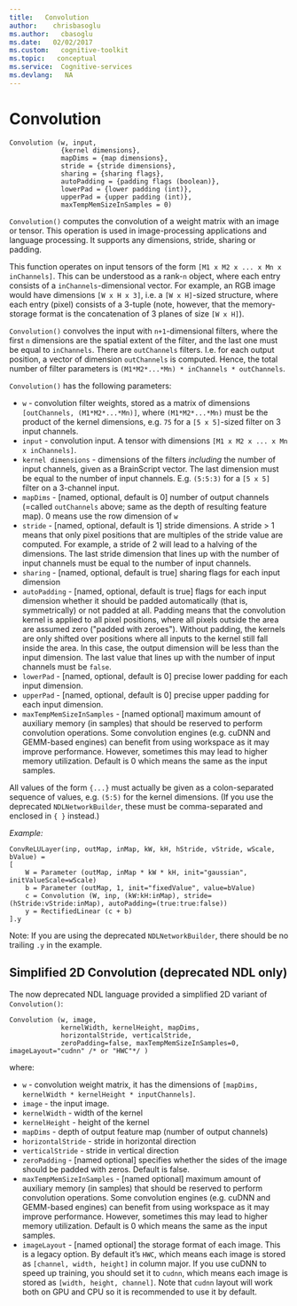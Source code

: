 ```yaml
---
title:   Convolution 
author:    chrisbasoglu
ms.author:   cbasoglu
ms.date:   02/02/2017
ms.custom:   cognitive-toolkit
ms.topic:   conceptual
ms.service:  Cognitive-services
ms.devlang:   NA
---
```


# Convolution


    Convolution (w, input,
                 {kernel dimensions}, 
                 mapDims = {map dimensions}, 
                 stride = {stride dimensions}, 
                 sharing = {sharing flags},
                 autoPadding = {padding flags (boolean)},
                 lowerPad = {lower padding (int)},
                 upperPad = {upper padding (int)},
                 maxTempMemSizeInSamples = 0)

`Convolution()` computes the convolution of a weight matrix with an image or tensor. This operation is used in image-processing applications and language processing. It supports any dimensions, stride, sharing or padding.

This function operates on input tensors of the form `[M1 x M2 x ... x Mn x inChannels]`. This can be understood as a rank-`n` object, where each entry consists of a `inChannels`-dimensional vector.
For example, an RGB image would have dimensions `[W x H x 3]`, i.e. a `[W x H]`-sized structure, where each entry (pixel) consists of a 3-tuple (note, however, that the memory-storage format is the concatenation of 3 planes of size `[W x H]`).

`Convolution()` convolves the input with `n+1`-dimensional filters, where the first `n` dimensions are the spatial extent of the filter, and the last one must be equal to `inChannels`. There are `outChannels` filters. I.e. for each output position, a vector of dimension `outChannels` is computed. Hence, the total number of filter parameters is `(M1*M2*...*Mn) * inChannels * outChannels`.

`Convolution()` has the following parameters:
* `w` - convolution filter weights, stored as a matrix of dimensions `[outChannels, (M1*M2*...*Mn)]`, where `(M1*M2*...*Mn)` must be the product of the kernel dimensions, e.g. `75` for a `[5 x 5]`-sized filter on 3 input channels.
* `input` - convolution input. A tensor with dimensions `[M1 x M2 x ... x Mn x inChannels]`.
* `kernel dimensions` - dimensions of the filters *including* the number of input channels, given as a BrainScript vector. The last dimension must be equal to the number of input channels. E.g. `(5:5:3)` for a `[5 x 5]` filter on a 3-channel input.
* `mapDims` - [named, optional, default is 0] number of output channels (=called `outChannels` above; same as the depth of resulting feature map). 0 means use the row dimension of `w`
* `stride` - [named, optional, default is 1] stride dimensions. A stride > 1 means that only pixel positions that are multiples of the stride value are computed. For example, a stride of 2 will lead to a halving of the dimensions. The last stride dimension that lines up with the number of input channels must be equal to the number of input channels.
* `sharing` - [named, optional, default is true] sharing flags for each input dimension
* `autoPadding` - [named, optional, default is true] flags for each input dimension whether it should be padded automatically (that is, symmetrically) or not padded at all. Padding means that the convolution kernel is applied to all pixel positions, where all pixels outside the area are assumed zero ("padded with zeroes"). Without padding, the kernels are only shifted over positions where all inputs to the kernel still fall inside the area. In this case, the output dimension will be less than the input dimension. The last value that lines up with the number of input channels must be `false`.
* `lowerPad` - [named, optional, default is 0] precise lower padding for each input dimension.
* `upperPad` - [named, optional, default is 0] precise upper padding for each input dimension.
* `maxTempMemSizeInSamples` - [named optional] maximum amount of auxiliary memory (in samples) that should be reserved to perform convolution operations. Some convolution engines (e.g. cuDNN and GEMM-based engines) can benefit from using workspace as it may improve performance. However, sometimes this may lead to higher memory utilization. Default is 0 which means the same as the input samples.

All values of the form `{...}` must actually be given as a colon-separated sequence of values, e.g. `(5:5)` for the kernel dimensions. (If you use the deprecated `NDLNetworkBuilder`, these must be comma-separated and enclosed in `{ }` instead.)

*Example:*

    ConvReLULayer(inp, outMap, inMap, kW, kH, hStride, vStride, wScale, bValue) =
    [
        W = Parameter (outMap, inMap * kW * kH, init="gaussian", initValueScale=wScale)
        b = Parameter (outMap, 1, init="fixedValue", value=bValue)
        c = Convolution (W, inp, (kW:kH:inMap), stride=(hStride:vStride:inMap), autoPadding=(true:true:false))
        y = RectifiedLinear (c + b)
    ].y

Note: If you are using the deprecated `NDLNetworkBuilder`, there should be no trailing `.y` in the example.

## Simplified 2D Convolution (deprecated NDL only)

The now deprecated NDL language provided a simplified 2D variant of `Convolution()`:

    Convolution (w, image, 
                 kernelWidth, kernelHeight, mapDims, 
                 horizontalStride, verticalStride,
                 zeroPadding=false, maxTempMemSizeInSamples=0, imageLayout="cudnn" /* or "HWC"*/ )

where:
* `w` - convolution weight matrix, it has the dimensions of `[mapDims, kernelWidth * kernelHeight * inputChannels]`.
* `image` - the input image.
* `kernelWidth` - width of the kernel
* `kernelHeight` - height of the kernel
* `mapDims` - depth of output feature map (number of output channels)
* `horizontalStride` - stride in horizontal direction
* `verticalStride` - stride in vertical direction
* `zeroPadding` - [named optional] specifies whether the sides of the image should be padded with zeros. Default is false.
* `maxTempMemSizeInSamples` - [named optional] maximum amount of auxiliary memory (in samples) that should be reserved to perform convolution operations. Some convolution engines (e.g. cuDNN and GEMM-based engines) can benefit from using workspace as it may improve performance. However, sometimes this may lead to higher memory utilization. Default is 0 which means the same as the input samples.
* `imageLayout` - [named optional] the storage format of each image. This is a legacy option. By default it’s `HWC`, which means each image is stored as `[channel, width, height]` in column major. If you use cuDNN to speed up training, you should
set it to `cudnn`, which means each image is stored as `[width, height, channel]`. Note that `cudnn` layout will work both on GPU and CPU so it is recommended to use it by default.
